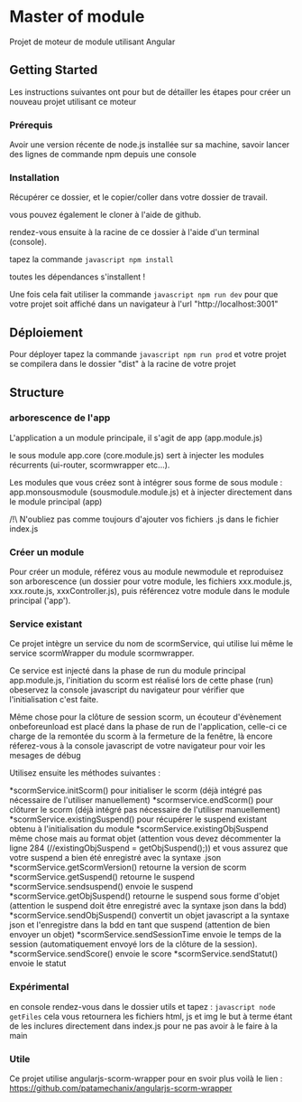 # Master of module

Projet de moteur de module utilisant Angular

## Getting Started

Les instructions suivantes ont pour but de détailler les étapes pour créer un nouveau projet utilisant ce moteur

### Prérequis 

Avoir une version récente de node.js installée sur sa machine, savoir lancer des lignes de commande npm depuis une console

### Installation

Récupérer ce dossier, et le copier/coller dans votre dossier de travail.

vous pouvez également le cloner à l'aide de github.

rendez-vous ensuite à la racine de ce dossier à l'aide d'un terminal (console).

tapez la commande ```javascript npm install```

toutes les dépendances s'installent !

Une fois cela fait utiliser la commande ```javascript npm run dev``` pour que votre projet soit affiché dans un navigateur à l'url "http://localhost:3001"

## Déploiement

Pour déployer tapez la commande ```javascript npm run prod``` et votre projet se compilera dans le dossier "dist" à la racine de votre projet

## Structure

### arborescence de l'app

L'application a un module principale, il s'agit de app (app.module.js)

le sous module app.core (core.module.js) sert à injecter les modules récurrents (ui-router, scormwrapper etc...).

Les modules que vous créez sont à intégrer sous forme de sous module : app.monsousmodule (sousmodule.module.js) et à injecter directement dans le module principal (app)

/!\ N'oubliez pas comme toujours d'ajouter vos fichiers .js dans le fichier index.js

### Créer un module

Pour créer un module, référez vous au module newmodule et reproduisez son arborescence (un dossier pour votre module, les fichiers xxx.module.js, xxx.route.js, xxxController.js), puis référencez votre module dans le module principal ('app').

### Service existant

Ce projet intègre un service du nom de scormService, qui utilise lui même le service scormWrapper du module scormwrapper.

Ce service est injecté dans la phase de run du module principal app.module.js, l'initiation du scorm est réalisé lors de cette phase (run) obeservez la console javascript du navigateur pour vérifier que l'initialisation c'est faite.

Même chose pour la clôture de session scorm, un écouteur d'évènement onbeforeunload est placé dans la phase de run de l'application, celle-ci ce charge de la remontée du scorm à la fermeture de la fenêtre, là encore réferez-vous à la console javascript de votre navigateur pour voir les mesages de débug

Utilisez ensuite les méthodes suivantes :

*scormService.initScorm() pour initialiser le scorm (déjà intégré pas nécessaire de l'utiliser manuellement)
*scormservice.endScorm() pour clôturer le scorm (déjà intégré pas nécessaire de l'utiliser manuellement)
*scormService.existingSuspend() pour récupérer le suspend existant obtenu à l'initialisation du module
*scormService.existingObjSuspend même chose mais au format objet (attention vous devez décommenter la ligne 284 (//existingObjSuspend = getObjSuspend();)) et vous assurez que votre suspend a bien été enregistré avec la syntaxe .json
*scormService.getScormVersion() retourne la version de scorm
*scormService.getSuspend() retourne le suspend
*scormService.sendsuspend() envoie le suspend
*scormService.getObjSuspend() retourne le suspend sous forme d'objet (attention le suspend doit être enregistré avec la syntaxe json dans la bdd)
*scormService.sendObjSuspend() convertit un objet javascript a la syntaxe json et l'enregistre dans la bdd en tant que suspend (attention de bien envoyer un objet)
*scormService.sendSessionTime envoie le temps de la session (automatiquement envoyé lors de la clôture de la session).
*scormService.sendScore() envoie le score
*scormService.sendStatut() envoie le statut


### Expérimental

en console rendez-vous dans le dossier utils et tapez : ```javascript node getFiles``` cela vous retournera les fichiers html, js et img le but à terme étant de les inclures directement dans index.js pour ne pas avoir à le faire à la main

### Utile

Ce projet utilise angularjs-scorm-wrapper pour en svoir plus voilà le lien : https://github.com/patamechanix/angularjs-scorm-wrapper
